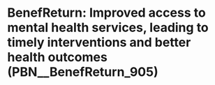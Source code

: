 # BenefReturn: __Improved access to mental health services, leading to timely interventions and better health outcomes__ (PBN__BenefReturn_905)

